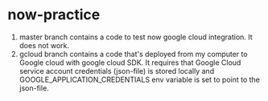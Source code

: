 # now-practice
1) master branch contains a code to test now google cloud integration. It does not work.
2) gcloud branch contains a code that's deployed from my computer to Google cloud with google cloud SDK. 
   It requires that Google Cloud service account credentials (json-file) is stored locally and 
   GOOGLE_APPLICATION_CREDENTIALS env variable is set to point to the json-file.
